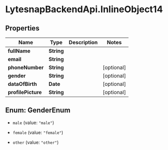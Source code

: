 # LytesnapBackendApi.InlineObject14

## Properties

Name | Type | Description | Notes
------------ | ------------- | ------------- | -------------
**fullName** | **String** |  | 
**email** | **String** |  | 
**phoneNumber** | **String** |  | [optional] 
**gender** | **String** |  | [optional] 
**dataOfBirth** | **Date** |  | [optional] 
**profilePicture** | **String** |  | [optional] 



## Enum: GenderEnum


* `male` (value: `"male"`)

* `female` (value: `"female"`)

* `other` (value: `"other"`)




